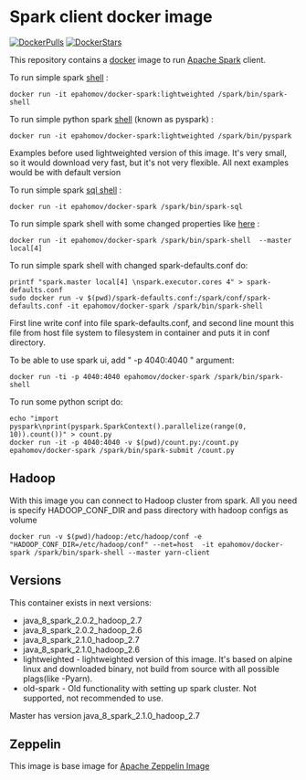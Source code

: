 Spark client docker image
=========================

[![DockerPulls](https://img.shields.io/docker/pulls/epahomov/docker-spark.svg)](https://registry.hub.docker.com/u/epahomov/docker-spark)
[![DockerStars](https://img.shields.io/docker/stars/epahomov/docker-spark.svg)](https://registry.hub.docker.com/u/epahomov/docker-spark)

This repository contains a [docker](https://www.docker.io/) image to run [Apache Spark](https://spark.apache.org/) client.

To run simple spark [shell](http://spark.apache.org/docs/latest/quick-start.html#basics) :

```
docker run -it epahomov/docker-spark:lightweighted /spark/bin/spark-shell
```

To run simple python spark [shell](http://spark.apache.org/docs/latest/quick-start.html#basics) (known as pyspark) :

```
docker run -it epahomov/docker-spark:lightweighted /spark/bin/pyspark
```

Examples before used lightweighted version of this image. It's very small, so it would download very fast, but it's not very flexible. All next examples would be with default version 

To run simple spark [sql shell](http://spark.apache.org/docs/latest/quick-start.html#basics) :

```
docker run -it epahomov/docker-spark /spark/bin/spark-sql
```

To run simple spark shell with some changed properties like [here](http://spark.apache.org/docs/latest/programming-guide.html#using-the-shell) :

```
docker run -it epahomov/docker-spark /spark/bin/spark-shell  --master local[4]
```

To run simple spark shell with changed spark-defaults.conf do:

```
printf "spark.master local[4] \nspark.executor.cores 4" > spark-defaults.conf
sudo docker run -v $(pwd)/spark-defaults.conf:/spark/conf/spark-defaults.conf -it epahomov/docker-spark /spark/bin/spark-shell
```
First line write conf into file spark-defaults.conf, and second line mount this file from host file system to filesystem in container and puts it in conf directory.

To be able to use spark ui, add " -p 4040:4040 " argument:

```
docker run -ti -p 4040:4040 epahomov/docker-spark /spark/bin/spark-shell
```

To run some python script do:

```
echo "import pyspark\nprint(pyspark.SparkContext().parallelize(range(0, 10)).count())" > count.py
docker run -it -p 4040:4040 -v $(pwd)/count.py:/count.py epahomov/docker-spark /spark/bin/spark-submit /count.py
```

## Hadoop

With this image you can connect to Hadoop cluster from spark. All you need is specify HADOOP_CONF_DIR and pass directory with hadoop configs as volume

```
docker run -v $(pwd)/hadoop:/etc/hadoop/conf -e "HADOOP_CONF_DIR=/etc/hadoop/conf" --net=host  -it epahomov/docker-spark /spark/bin/spark-shell --master yarn-client
```

## Versions

This container exists in next versions:

* java_8_spark_2.0.2_hadoop_2.7
* java_8_spark_2.0.2_hadoop_2.6
* java_8_spark_2.1.0_hadoop_2.7
* java_8_spark_2.1.0_hadoop_2.6
* lightweighted - lightweighted version of this image. It's based on alpine linux and downloaded binary, not build from source with all possible plags(like -Pyarn).
* old-spark - Old functionality with setting up spark cluster. Not supported, not recommended to use.

Master has version java_8_spark_2.1.0_hadoop_2.7

## Zeppelin

This image is base image for [Apache Zeppelin Image](https://github.com/epahomov/docker-zeppelin)